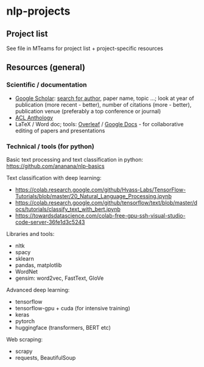 # nlp-projects

## Project list

See file in MTeams for project list + project-specific resources

## Resources (general)

### Scientific / documentation

- [Google Scholar](https://scholar.google.com/): [search for author](https://scholar.google.gr/citations?hl=en&view_op=search_authors), paper name, topic ...; look at year of publication (more recent - better),  number of citations (more - better), publication venue (preferably a top conference or journal)
- [ACL Anthology](https://aclanthology.org/)
- LaTeX / Word doc; tools: [Overleaf](https://www.overleaf.com/project) / [Google Docs](https://docs.google.com) - for collaborative editing of papers and presentations

### Technical / tools (for python)

Basic text processing and text classification in python: https://github.com/ananana/nlp-basics

Text classification with deep learning: 
- https://colab.research.google.com/github/Hvass-Labs/TensorFlow-Tutorials/blob/master/20_Natural_Language_Processing.ipynb
- https://colab.research.google.com/github/tensorflow/text/blob/master/docs/tutorials/classify_text_with_bert.ipynb
- https://towardsdatascience.com/colab-free-gpu-ssh-visual-studio-code-server-36fe1d3c5243

Libraries and tools:

- nltk
- spacy
- sklearn
- pandas, matplotlib
- WordNet
- gensim: word2vec, FastText, GloVe

Advanced deep learning:

- tensorflow
- tensorflow-gpu + cuda (for intensive training)
- keras
- pytorch
- huggingface (transformers, BERT etc)

Web scraping:

- scrapy
- requests, BeautifulSoup
